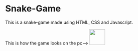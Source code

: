 # Snake-Game
This is a snake-game made using HTML, CSS and Javascript.

This is how the game looks on the pc-->
<code><img height="50" src="Screenshot (Desktop).png"></code>
